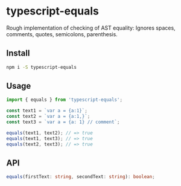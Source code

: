 # typescript-equals

Rough implementation of checking of AST equality:
Ignores spaces, comments, quotes, semicolons, parenthesis.

## Install

```sh
npm i -S typescript-equals
```

## Usage

```js
import { equals } from 'typescript-equals';

const text1 = `var a = {a:1}`;
const text2 = `var a = {a:1,}`;
const text3 = `var a = {a: 1} // comment`;

equals(text1, text2); // => true
equals(text1, text3); // => true
equals(text2, text3); // => true
```

## API

```ts
equals(firstText: string, secondText: string): boolean;
```
